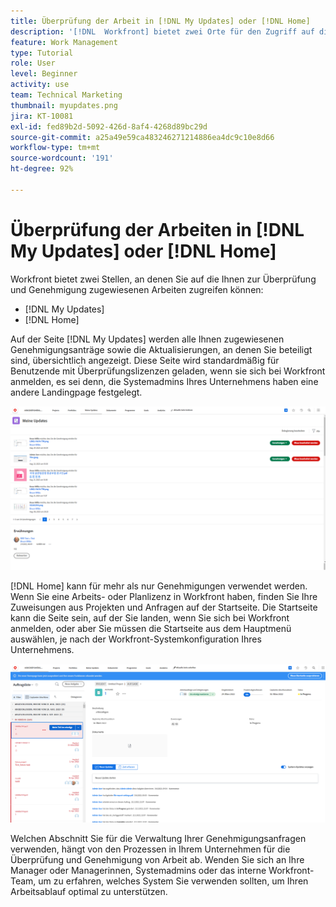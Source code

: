 ```yaml
---
title: Überprüfung der Arbeit in [!DNL My Updates] oder [!DNL Home]
description: '[!DNL  Workfront] bietet zwei Orte für den Zugriff auf die Arbeit, die Ihnen zur Überprüfung und Genehmigung zugewiesen wurde -  [!DNL My Updates] und  [!DNL Home] '
feature: Work Management
type: Tutorial
role: User
level: Beginner
activity: use
team: Technical Marketing
thumbnail: myupdates.png
jira: KT-10081
exl-id: fed89b2d-5092-426d-8af4-4268d89bc29d
source-git-commit: a25a49e59ca483246271214886ea4dc9c10e8d66
workflow-type: tm+mt
source-wordcount: '191'
ht-degree: 92%

---
```


# Überprüfung der Arbeiten in [!DNL My Updates] oder [!DNL Home]

Workfront bietet zwei Stellen, an denen Sie auf die Ihnen zur Überprüfung und Genehmigung zugewiesenen Arbeiten zugreifen können:

* [!DNL My Updates]
* [!DNL Home]

Auf der Seite [!DNL My Updates] werden alle Ihnen zugewiesenen Genehmigungsanträge sowie die Aktualisierungen, an denen Sie beteiligt sind, übersichtlich angezeigt. Diese Seite wird standardmäßig für Benutzende mit Überprüfungslizenzen geladen, wenn sie sich bei Workfront anmelden, es sei denn, die Systemadmins Ihres Unternehmens haben eine andere Landingpage festgelegt.

![Ein Bild der Seite [!DNL My Updates]](assets/my-updates-overview.png)

[!DNL Home] kann für mehr als nur Genehmigungen verwendet werden. Wenn Sie eine Arbeits- oder Planlizenz in Workfront haben, finden Sie Ihre Zuweisungen aus Projekten und Anfragen auf der Startseite. Die Startseite kann die Seite sein, auf der Sie landen, wenn Sie sich bei Workfront anmelden, oder aber Sie müssen die Startseite aus dem Hauptmenü auswählen, je nach der Workfront-Systemkonfiguration Ihres Unternehmens.

![Ein Bild der Seite [!DNL Home]](assets/home-overview.png)

Welchen Abschnitt Sie für die Verwaltung Ihrer Genehmigungsanfragen verwenden, hängt von den Prozessen in Ihrem Unternehmen für die Überprüfung und Genehmigung von Arbeit ab. Wenden Sie sich an Ihre Manager oder Managerinnen, Systemadmins oder das interne Workfront-Team, um zu erfahren, welches System Sie verwenden sollten, um Ihren Arbeitsablauf optimal zu unterstützen.
